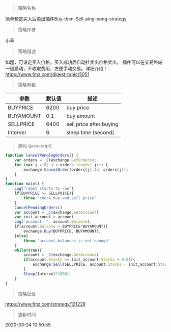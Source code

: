 
> 策略名称

简单预定买入后卖出插件Buy-then-Sell-ping-pong-strategy

> 策略作者

小草

> 策略描述

如题，可设定买入价格，买入成功后自动挂卖出价格卖出，
插件可以在交易终端一键启动，不收取费用，方便手动交易。详细介绍：https://www.fmz.com/digest-topic/5051

> 策略参数



|参数|默认值|描述|
|----|----|----|
|BUYPRICE|6200|buy price|
|BUYAMOUNT|0.1|buy amount|
|SELLPRICE|6400|sell price after buying|
|Intervel|6|sleep time (second)|


> 源码 (javascript)

``` javascript
function CancelPendingOrders() {
    var orders = _C(exchange.GetOrders);
    for (var j = 0; j < orders.length; j++) {
        exchange.CancelOrder(orders[j].Id, orders[j]);
    }
}
function main() {
    Log('robot starts to run')
    if(BUYPRICE >= SELLPRICE){
        throw 'check buy and sell price'
    }
    CancelPendingOrders()
    var account = _C(exchange.GetAccount)
    var init_account = account
    Log('account: ', account.Balance);
    if(account.Balance > BUYPRICE*BUYAMOUNT){
        exchange.Buy(BUYPRICE, BUYAMOUNT);
    }else{
        throw 'account balances is not enough'
    }
    while(true){
        account = _C(exchange.GetAccount)
        if(account.Stocks >= init_account.Stocks + 0.01){
            exchange.Sell(SELLPRICE, account.Stocks - init_account.Stocks)
        }
        Sleep(Intervel*1000)
    }
}

```

> 策略出处

https://www.fmz.com/strategy/121228

> 更新时间

2020-03-24 10:50:59
